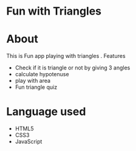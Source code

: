 # Fun with Triangles 
# About 
This is Fun app playing with triangles .
Features 
- Check if it is triangle or not by giving 3 angles
- calculate hypotenuse
- play with area 
- Fun triangle quiz

# Language used 
- HTML5
- CSS3
- JavaScript
